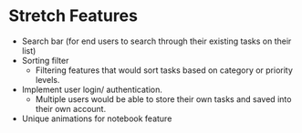 # Stretch Features

- Search bar (for end users to search through their existing tasks on their list)
- Sorting filter
  - Filtering features that would sort tasks based on category or priority levels.
- Implement user login/ authentication.
  - Multiple users would be able to store their own tasks and saved into their own account.
- Unique animations for notebook feature